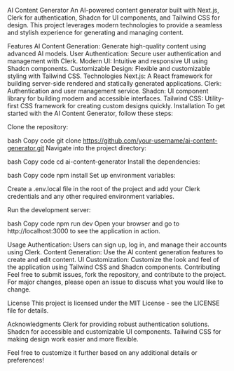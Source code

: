 AI Content Generator
An AI-powered content generator built with Next.js, Clerk for authentication, Shadcn for UI components, and Tailwind CSS for design. This project leverages modern technologies to provide a seamless and stylish experience for generating and managing content.

Features
AI Content Generation: Generate high-quality content using advanced AI models.
User Authentication: Secure user authentication and management with Clerk.
Modern UI: Intuitive and responsive UI using Shadcn components.
Customizable Design: Flexible and customizable styling with Tailwind CSS.
Technologies
Next.js: A React framework for building server-side rendered and statically generated applications.
Clerk: Authentication and user management service.
Shadcn: UI component library for building modern and accessible interfaces.
Tailwind CSS: Utility-first CSS framework for creating custom designs quickly.
Installation
To get started with the AI Content Generator, follow these steps:

Clone the repository:

bash
Copy code
git clone https://github.com/your-username/ai-content-generator.git
Navigate into the project directory:

bash
Copy code
cd ai-content-generator
Install the dependencies:

bash
Copy code
npm install
Set up environment variables:

Create a .env.local file in the root of the project and add your Clerk credentials and any other required environment variables.

Run the development server:

bash
Copy code
npm run dev
Open your browser and go to http://localhost:3000 to see the application in action.

Usage
Authentication: Users can sign up, log in, and manage their accounts using Clerk.
Content Generation: Use the AI content generation features to create and edit content.
UI Customization: Customize the look and feel of the application using Tailwind CSS and Shadcn components.
Contributing
Feel free to submit issues, fork the repository, and contribute to the project. For major changes, please open an issue to discuss what you would like to change.

License
This project is licensed under the MIT License - see the LICENSE file for details.

Acknowledgments
Clerk for providing robust authentication solutions.
Shadcn for accessible and customizable UI components.
Tailwind CSS for making design work easier and more flexible.

Feel free to customize it further based on any additional details or preferences!
